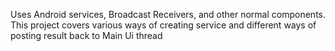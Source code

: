 Uses Android services, Broadcast Receivers, and other normal components. This project covers various ways of creating service and different ways of posting result back to Main Ui thread
